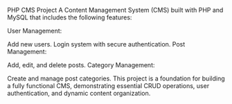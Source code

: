 PHP CMS Project
A Content Management System (CMS) built with PHP and MySQL that includes the following features:

User Management:

Add new users.
Login system with secure authentication.
Post Management:

Add, edit, and delete posts.
Category Management:

Create and manage post categories.
This project is a foundation for building a fully functional CMS, demonstrating essential CRUD operations, user authentication, and dynamic content organization.

